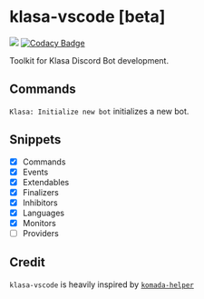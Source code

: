 # klasa-vscode [beta]

[![](https://vsmarketplacebadge.apphb.com/version/glaucus-pocus.klasa-vscode.svg)](https://marketplace.visualstudio.com/items?itemName=glaucus-pocus.klasa-vscode)
[![Codacy Badge](https://api.codacy.com/project/badge/Grade/2a6ed042527b4d5c912b8ec1e375bfc4)](https://www.codacy.com/app/Pandraghon/klasa-vscode?utm_source=github.com&amp;utm_medium=referral&amp;utm_content=glaucus-pocus/klasa-vscode&amp;utm_campaign=Badge_Grade)

Toolkit for Klasa Discord Bot development.

## Commands

`Klasa: Initialize new bot` initializes a new bot.

## Snippets

 - [x] Commands
 - [x] Events
 - [x] Extendables
 - [x] Finalizers
 - [x] Inhibitors
 - [x] Languages
 - [x] Monitors
 - [ ] Providers

## Credit

`klasa-vscode` is heavily inspired by [`komada-helper`](https://github.com/dada1134/komada-helper)